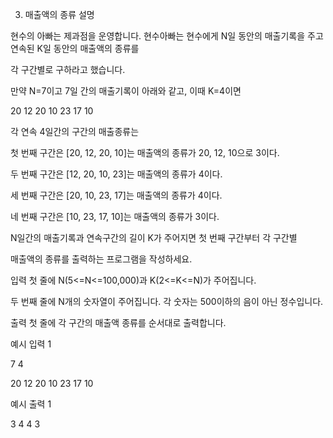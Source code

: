 3. 매출액의 종류
   설명

현수의 아빠는 제과점을 운영합니다. 현수아빠는 현수에게 N일 동안의 매출기록을 주고 연속된 K일 동안의 매출액의 종류를

각 구간별로 구하라고 했습니다.

만약 N=7이고 7일 간의 매출기록이 아래와 같고, 이때 K=4이면

20 12 20 10 23 17 10

각 연속 4일간의 구간의 매출종류는

첫 번째 구간은 [20, 12, 20, 10]는 매출액의 종류가 20, 12, 10으로 3이다.

두 번째 구간은 [12, 20, 10, 23]는 매출액의 종류가 4이다.

세 번째 구간은 [20, 10, 23, 17]는 매출액의 종류가 4이다.

네 번째 구간은 [10, 23, 17, 10]는 매출액의 종류가 3이다.

N일간의 매출기록과 연속구간의 길이 K가 주어지면 첫 번째 구간부터 각 구간별

매출액의 종류를 출력하는 프로그램을 작성하세요.

입력
첫 줄에 N(5<=N<=100,000)과 K(2<=K<=N)가 주어집니다.

두 번째 줄에 N개의 숫자열이 주어집니다. 각 숫자는 500이하의 음이 아닌 정수입니다.

출력
첫 줄에 각 구간의 매출액 종류를 순서대로 출력합니다.

예시 입력 1

7 4

20 12 20 10 23 17 10

예시 출력 1

3 4 4 3

```

```
